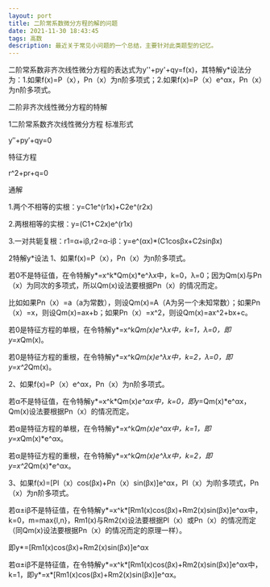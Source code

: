 ```yaml
---
layout: port
title: 二阶常系数微分方程的解的问题
date: 2021-11-30 18:43:45
tags: 高数
description: 最近关于常见小问题的一个总结，主要针对此类题型的记忆。
---
```




二阶常系数非齐次线性微分方程的表达式为y''+py'+qy=f(x)，其特解y*设法分为：1.如果f(x)=P（x），Pn（x）为n阶多项式；2.如果f(x)=P（x）e^αx，Pn（x）为n阶多项式。

二阶非齐次线性微分方程的特解

1二阶常系数齐次线性微分方程<!--more-->
标准形式

y″+py′+qy=0

特征方程

r^2+pr+q=0

通解

1.两个不相等的实根：y=C1e^(r1x)+C2e^(r2x)

2.两根相等的实根：y=(C1+C2x)e^(r1x)

3.一对共轭复根：r1=α+iβ,r2=α-iβ：y=e^(αx)*(C1cosβx+C2sinβx)

2特解y*设法
1、如果f(x)=P（x），Pn（x）为n阶多项式。

若0不是特征值，在令特解y*=x^k*Qm(x)*e^λx中，k=0，λ=0；因为Qm(x)与Pn（x）为同次的多项式，所以Qm(x)设法要根据Pn（x）的情况而定。

比如如果Pn（x）=a（a为常数），则设Qm(x)=A（A为另一个未知常数）；如果Pn（x）=x，则设Qm(x)=ax+b；如果Pn（x）=x^2，则设Qm(x)=ax^2+bx+c。

若0是特征方程的单根，在令特解y*=x^k*Qm(x)*e^λx中，k=1，λ=0，即y*=x*Qm(x)。

若0是特征方程的重根，在令特解y*=x^k*Qm(x)*e^λx中，k=2，λ=0，即y*=x^2*Qm(x)。

2、如果f(x)=P（x）e^αx，Pn（x）为n阶多项式。

若α不是特征值，在令特解y*=x^k*Qm(x)*e^αx中，k=0，即y*=Qm(x)*e^αx，Qm(x)设法要根据Pn（x）的情况而定。

若α是特征方程的单根，在令特解y*=x^k*Qm(x)*e^αx中，k=1，即y*=x*Qm(x)*e^αx。

若α是特征方程的重根，在令特解y*=x^k*Qm(x)*e^λx中，k=2，即y*=x^2*Qm(x)*e^αx。

3、如果f(x)=[Pl（x）cos(βx)+Pn（x）sin(βx)]e^αx，Pl（x）为l阶多项式，Pn（x）为n阶多项式。

若α±iβ不是特征值，在令特解y*=x^k*[Rm1(x)cos(βx)+Rm2(x)sin(βx)]e^αx中，k=0，m=max{l,n}，Rm1(x)与Rm2(x)设法要根据Pl（x）或Pn（x）的情况而定（同Qm(x)设法要根据Pn（x）的情况而定的原理一样）。

即y*=[Rm1(x)cos(βx)+Rm2(x)sin(βx)]e^αx

若α±iβ不是特征值，在令特解y*=x^k*[Rm1(x)cos(βx)+Rm2(x)sin(βx)]e^αx中，k=1，即y*=x*[Rm1(x)cos(βx)+Rm2(x)sin(βx)]e^αx。

